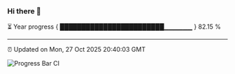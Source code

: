 ### Hi there 👋

⏳ Year progress { ████████████████████████▁▁▁▁▁▁ } 82.15 %

---

⏰ Updated on Mon, 27 Oct 2025 20:40:03 GMT

![Progress Bar CI](https://github.com/IshwaranRudhara/GIT-ACTION/workflows/Progress%20Bar%20CI/badge.svg)
